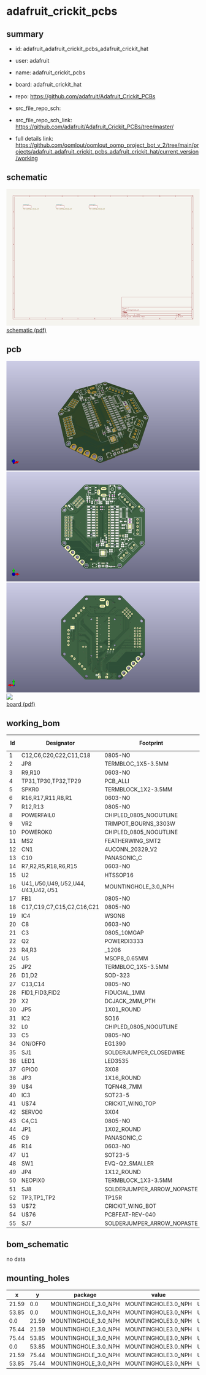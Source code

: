 # adafruit_crickit_pcbs
 
## summary 
* id: adafruit_adafruit_crickit_pcbs_adafruit_crickit_hat
* user: adafruit
* name: adafruit_crickit_pcbs
* board: adafruit_crickit_hat
* repo: https://github.com/adafruit/Adafruit_Crickit_PCBs



* src_file_repo_sch: 
* src_file_repo_sch_link: https://github.com/adafruit/Adafruit_Crickit_PCBs/tree/master/
* full details link: https://github.com/oomlout/oomlout_oomp_project_bot_v_2/tree/main/projects/adafruit_adafruit_crickit_pcbs_adafruit_crickit_hat/current_version/working  

## schematic  
![](working_schematic_600.png)  
[schematic (pdf)](working_schematic.pdf) 






















## pcb  
![](working_3d_600.png) 
![](working_3d_front_600.png)  
![](working_3d_back_600.png)  
![](working_600.png)  
[board (pdf)](working.pdf)  

## working_bom
| Id | Designator | Footprint | Quantity | Designation | Supplier and ref |  | None | 
| --- | --- | --- | --- | --- | --- | --- | --- | 
| 1 | C12,C6,C20,C22,C11,C18 | 0805-NO | 6 | 0.1uF |  |  | [''] | 
| 2 | JP8 | TERMBLOC_1X5-3.5MM | 1 | 5pin 3.5mm |  |  | [''] | 
| 3 | R9,R10 | 0603-NO | 2 | 1Mohm |  |  | [''] | 
| 4 | TP31,TP30,TP32,TP29 | PCB_ALLI | 4 | SEWTAPPCB_ALLIGATOR |  |  | [''] | 
| 5 | SPKR0 | TERMBLOCK_1X2-3.5MM | 1 | 3.5mm |  |  | [''] | 
| 6 | R16,R17,R11,R8,R1 | 0603-NO | 5 | 264K |  |  | [''] | 
| 7 | R12,R13 | 0805-NO | 2 | 100 |  |  | [''] | 
| 8 | POWERFAIL0 | CHIPLED_0805_NOOUTLINE | 1 | red |  |  | [''] | 
| 9 | VR2 | TRIMPOT_BOURNS_3303W | 1 | 10K trim |  |  | [''] | 
| 10 | POWEROK0 | CHIPLED_0805_NOOUTLINE | 1 | green |  |  | [''] | 
| 11 | MS2 | FEATHERWING_SMT2 | 1 | FEATHERWING_SMTDUAL |  |  | [''] | 
| 12 | CN1 | 4UCONN_20329_V2 | 1 | 4U#20329 |  |  | [''] | 
| 13 | C10 | PANASONIC_C | 1 | 47uF+/16v |  |  | [''] | 
| 14 | R7,R2,R5,R18,R6,R15 | 0603-NO | 6 | 2.2K |  |  | [''] | 
| 15 | U2 | HTSSOP16 | 1 | DRV8833PWPR |  |  | [''] | 
| 16 | U$41,U$50,U$49,U$52,U$44,U$43,U$42,U$51 | MOUNTINGHOLE_3.0_NPH | 8 | MOUNTINGHOLE3.0_NPH |  |  | [''] | 
| 17 | FB1 | 0805-NO | 1 | Ferrite |  |  | [''] | 
| 18 | C17,C19,C7,C15,C2,C16,C21 | 0805-NO | 7 | 10uF |  |  | [''] | 
| 19 | IC4 | WSON8 | 1 | TPS259573 |  |  | [''] | 
| 20 | C8 | 0603-NO | 1 | DNP |  |  | [''] | 
| 21 | C3 | 0805_10MGAP | 1 | 1uF |  |  | [''] | 
| 22 | Q2 | POWERDI3333 | 1 | AON7401 |  |  | [''] | 
| 23 | R4,R3 | _1206 | 2 | 0.2Î© |  |  | [''] | 
| 24 | U5 | MSOP8_0.65MM | 1 | PAM8302AASCR |  |  | [''] | 
| 25 | JP2 | TERMBLOC_1X5-3.5MM | 1 | 3.5mm |  |  | [''] | 
| 26 | D1,D2 | SOD-323 | 2 | 1N4148 |  |  | [''] | 
| 27 | C13,C14 | 0805-NO | 2 | 1uF |  |  | [''] | 
| 28 | FID1,FID3,FID2 | FIDUCIAL_1MM | 3 | FIDUCIAL_1MM |  |  | [''] | 
| 29 | X2 | DCJACK_2MM_PTH | 1 | 2.1mm DC |  |  | [''] | 
| 30 | JP5 | 1X01_ROUND | 1 |  |  |  | [''] | 
| 31 | IC2 | SO16 | 1 | ULN2003AD |  |  | [''] | 
| 32 | L0 | CHIPLED_0805_NOOUTLINE | 1 | yellow |  |  | [''] | 
| 33 | C5 | 0805-NO | 1 | 10ÂµF |  |  | [''] | 
| 34 | ON/OFF0 | EG1390 | 1 | MSS-22C01G2 |  |  | [''] | 
| 35 | SJ1 | SOLDERJUMPER_CLOSEDWIRE | 1 |  |  |  | [''] | 
| 36 | LED1 | LED3535 | 1 | WS2812B3535 |  |  | [''] | 
| 37 | GPIO0 | 3X08 | 1 | 3x8 FEMALE |  |  | [''] | 
| 38 | JP3 | 1X16_ROUND | 1 |  |  |  | [''] | 
| 39 | U$4 | TQFN48_7MM | 1 | ATSAMD21G_QFN |  |  | [''] | 
| 40 | IC3 | SOT23-5 | 1 | 74AHCT1G125DBV |  |  | [''] | 
| 41 | U$74 | CRICKIT_WING_TOP | 1 |  |  |  | [''] | 
| 42 | SERVO0 | 3X04 | 1 | 3x4 Male |  |  | [''] | 
| 43 | C4,C1 | 0805-NO | 2 | 10ÂµF/16V |  |  | [''] | 
| 44 | JP1 | 1X02_ROUND | 1 |  |  |  | [''] | 
| 45 | C9 | PANASONIC_C | 1 | 47uF/16v |  |  | [''] | 
| 46 | R14 | 0603-NO | 1 | 510 |  |  | [''] | 
| 47 | U1 | SOT23-5 | 1 | mic5225-3.3 |  |  | [''] | 
| 48 | SW1 | EVQ-Q2_SMALLER | 1 | EVQQ2 |  |  | [''] | 
| 49 | JP4 | 1X12_ROUND | 1 |  |  |  | [''] | 
| 50 | NEOPIX0 | TERMBLOCK_1X3-3.5MM | 1 | 3.5mm |  |  | [''] | 
| 51 | SJ8 | SOLDERJUMPER_ARROW_NOPASTE | 1 | ISENSEB |  |  | [''] | 
| 52 | TP3,TP1,TP2 | TP15R | 3 | TPTP15R |  |  | [''] | 
| 53 | U$72 | CRICKIT_WING_BOT | 1 |  |  |  | [''] | 
| 54 | U$76 | PCBFEAT-REV-040 | 1 |  |  |  | [''] | 
| 55 | SJ7 | SOLDERJUMPER_ARROW_NOPASTE | 1 | ISENSEA |  |  | [''] | 


## bom_schematic
no data

## mounting_holes
| x | y | package | value | ref | size | 
| --- | --- | --- | --- | --- | --- | 
| 21.59 | 0.0 | MOUNTINGHOLE_3.0_NPH | MOUNTINGHOLE3.0_NPH | U$41 | m3 | 
| 53.85 | 0.0 | MOUNTINGHOLE_3.0_NPH | MOUNTINGHOLE3.0_NPH | U$42 | m3 | 
| 0.0 | 21.59 | MOUNTINGHOLE_3.0_NPH | MOUNTINGHOLE3.0_NPH | U$43 | m3 | 
| 75.44 | 21.59 | MOUNTINGHOLE_3.0_NPH | MOUNTINGHOLE3.0_NPH | U$44 | m3 | 
| 75.44 | 53.85 | MOUNTINGHOLE_3.0_NPH | MOUNTINGHOLE3.0_NPH | U$49 | m3 | 
| 0.0 | 53.85 | MOUNTINGHOLE_3.0_NPH | MOUNTINGHOLE3.0_NPH | U$50 | m3 | 
| 21.59 | 75.44 | MOUNTINGHOLE_3.0_NPH | MOUNTINGHOLE3.0_NPH | U$51 | m3 | 
| 53.85 | 75.44 | MOUNTINGHOLE_3.0_NPH | MOUNTINGHOLE3.0_NPH | U$52 | m3 | 


